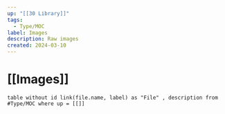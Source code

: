 ```yaml
---
up: "[[30 Library]]"
tags:
  - Type/MOC
label: Images
description: Raw images
created: 2024-03-10
---
```

# [[Images]]

```dataview
table without id link(file.name, label) as "File" , description from #Type/MOC where up = [[]]
```

